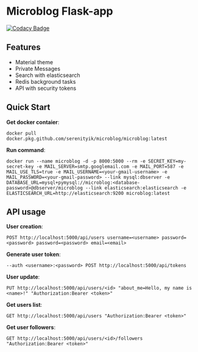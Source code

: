 # Microblog Flask-app

[![Codacy Badge](https://api.codacy.com/project/badge/Grade/114214413b774f8ea8acb438c6f6312d)](https://app.codacy.com/gh/SerenityIK/microblog?utm_source=github.com&utm_medium=referral&utm_content=SerenityIK/microblog&utm_campaign=Badge_Grade)

## Features

*   Material theme
*   Private Messages
*   Search with elasticsearch
*   Redis background tasks
*   API with security tokens

## Quick Start

**Get docker contaier**:

  `docker pull docker.pkg.github.com/serenityik/microblog/microblog:latest`

**Run command**:

  `docker run --name microblog -d -p 8000:5000 --rm -e SECRET_KEY=my-secret-key
  -e MAIL_SERVER=smtp.googlemail.com -e MAIL_PORT=587 -e MAIL_USE_TLS=true
  -e MAIL_USERNAME=<your-gmail-username> -e MAIL_PASSWORD=<your-gmail-password>
  --link mysql:dbserver
  -e DATABASE_URL=mysql+pymysql://microblog:<database-password>@dbserver/microblog
  --link elasticsearch:elasticsearch
  -e ELASTICSEARCH_URL=http://elasticsearch:9200
  microblog:latest`

## API usage

**User creation**:

  `POST http://localhost:5000/api/users username=<username> password=<password> password=<password> email=<email>`

**Generate user token**:

  `--auth <username>:<password> POST http://localhost:5000/api/tokens`

**User update**:

  `PUT http://localhost:5000/api/users/<id> "about_me=Hello, my name is <name>!" "Authorization:Bearer <token>"`

**Get users list**:

  `GET http://localhost:5000/api/users "Authorization:Bearer <token>"`

**Get user followers**:

  `GET http://localhost:5000/api/users/<id>/followers "Authorization:Bearer <token>"`
